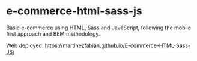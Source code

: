 # e-commerce-html-sass-js

Basic e-commerce using HTML, Sass and JavaScript, following the mobile first approach and BEM methodology.

Web deployed: https://martinezfabian.github.io/E-commerce-HTML-Sass-JS/

